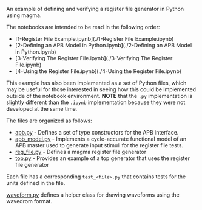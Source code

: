 An example of defining and verifying a register file generator in Python using
magma.

The notebooks are intended to be read in the following order:
* [1-Register File Example.ipynb](./1-Register File Example.ipynb)
* [2-Defining an APB Model in Python.ipynb](./2-Defining an APB Model in Python.ipynb)
* [3-Verifying The Register File.ipynb](./3-Verifying The Register File.ipynb)
* [4-Using the Register File.ipynb](./4-Using the Register File.ipynb)

This example has also been implemented as a set of Python files, which may be
useful for those interested in seeing how this could be implemented outside of
the notebook environment. **NOTE** that the `.py` implementation is slightly
different than the `.ipynb` implementation because they were not developed at
the same time.

The files are organized as follows:
* [apb.py](./apb.py) - Defines a set of type constructors for the APB
  interface.
* [apb_model.py](./apb_model.py) - Implements a cycle-accurate functional
  model of an APB master used to generate input stimuli for the register file
  tests.
* [reg_file.py](./reg_file.py) - Defines a magma register file generator
* [top.py](./top.py) - Provides an example of a top generator that uses the
  register file generator

Each file has a corresponding `test_<file>.py` that contains tests for the
units defined in the file.

[waveform.py](./waveform.py) defines a helper class for drawing waveforms using
the wavedrom format.
